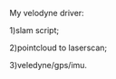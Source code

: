 My velodyne driver: </br>

1)slam script; </br> 

2)pointcloud to laserscan;  </br>

3)veledyne/gps/imu.
